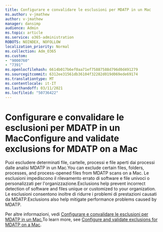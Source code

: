 ```yaml
---
title: Configurare e convalidare le esclusioni per MDATP in un Mac
ms.author: v-jmathew
author: v-jmathew
manager: dansimp
audience: Admin
ms.topic: article
ms.service: o365-administration
ROBOTS: NOINDEX, NOFOLLOW
localization_priority: Normal
ms.collection: Adm_O365
ms.custom:
- "9000760"
- "7391"
ms.openlocfilehash: 6614b017b6ef0aa71ef75887588d796d0d491279
ms.sourcegitcommit: 6312ee31561db36104f32282d019d069ede69174
ms.translationtype: MT
ms.contentlocale: it-IT
ms.lasthandoff: 03/11/2021
ms.locfileid: "50736422"
---
```

# <a name="configure-and-validate-exclusions-for-mdatp-on-a-mac"></a><span data-ttu-id="96313-102">Configurare e convalidare le esclusioni per MDATP in un Mac</span><span class="sxs-lookup"><span data-stu-id="96313-102">Configure and validate exclusions for MDATP on a Mac</span></span>

<span data-ttu-id="96313-103">Puoi escludere determinati file, cartelle, processi e file aperti dai processi dalle analisi MDATP in un Mac.</span><span class="sxs-lookup"><span data-stu-id="96313-103">You can exclude certain files, folders, processes, and process-opened files from MDATP scans on a Mac.</span></span> <span data-ttu-id="96313-104">Le esclusioni impediscono il rilevamento errato di software e file univoci o personalizzati per l'organizzazione.</span><span class="sxs-lookup"><span data-stu-id="96313-104">Exclusions help prevent incorrect detection of software and files unique or customized to your organization.</span></span> <span data-ttu-id="96313-105">Le esclusioni consentono inoltre di ridurre i problemi di prestazioni causati da MDATP.</span><span class="sxs-lookup"><span data-stu-id="96313-105">Exclusions also help mitigate performance problems caused by MDATP.</span></span>

<span data-ttu-id="96313-106">Per altre informazioni, vedi [Configurare e convalidare le esclusioni per MDATP in un Mac.](https://go.microsoft.com/fwlink/?linkid=2144616)</span><span class="sxs-lookup"><span data-stu-id="96313-106">To learn more, see [Configure and validate exclusions for MDATP on a Mac](https://go.microsoft.com/fwlink/?linkid=2144616).</span></span>
